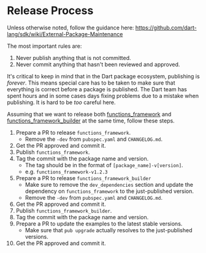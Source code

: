 # Release Process

Unless otherwise noted, follow the guidance here:
<https://github.com/dart-lang/sdk/wiki/External-Package-Maintenance>

The most important rules are:

1. Never publish anything that is not committed.
1. Never commit anything that hasn't been reviewed and approved.

It's critical to keep in mind that in the Dart package ecosystem, publishing is
_forever_. This means special care has to be taken to make sure that everything
is correct before a package is published. The Dart team has spent hours and in
some cases days fixing problems due to a mistake when publishing. It is hard to
be _too_ careful here.

Assuming that we want to release both [functions_framework] and
[functions_framework_builder] at the same time, follow these steps.

1. Prepare a PR to release `functions_framework`.
   - Remove the `-dev` from `pubspec.yaml` and `CHANGELOG.md`.
1. Get the PR approved and commit it.
1. Publish `functions_framework`.
1. Tag the commit with the package name and version.
   - The tag should be in the format of `[package_name]-v[version]`.
   - e.g. `functions_framework-v1.2.3`
1. Prepare a PR to release `functions_framework_builder`
   - Make sure to remove the `dev_dependencies` section and update the
     dependency on `functions_framework` to the just-published version.
   - Remove the `-dev` from `pubspec.yaml` and `CHANGELOG.md`.
1. Get the PR approved and commit it.
1. Publish `functions_framework_builder`.
1. Tag the commit with the package name and version.
1. Prepare a PR to update the examples to the latest stable versions.
   - Make sure that `pub upgrade` actually resolves to the just-published
     versions.
1. Get the PR approved and commit it.

<!-- reference links -->

[functions_framework]: https://pub.dev/packages/functions_framework
[functions_framework_builder]: https://pub.dev/packages/functions_framework_builder
